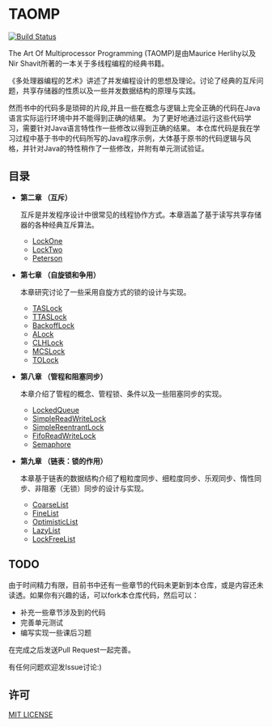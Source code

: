 # TAOMP
[![Build Status](https://travis-ci.org/MottoX/TAOMP.svg?branch=master)](https://travis-ci.org/MottoX/TAOMP)

The Art Of Multiprocessor Programming (TAOMP)是由Maurice Herlihy以及Nir Shavit所著的一本关于多线程编程的经典书籍。

《多处理器编程的艺术》讲述了并发编程设计的思想及理论。讨论了经典的互斥问题，共享存储器的性质以及一些并发数据结构的原理与实践。

然而书中的代码多是琐碎的片段,并且一些在概念与逻辑上完全正确的代码在Java语言实际运行环境中并不能得到正确的结果。
为了更好地通过运行这些代码学习，需要针对Java语言特性作一些修改以得到正确的结果。
本仓库代码是我在学习过程中基于书中的代码所写的Java程序示例，大体基于原书的代码逻辑与风格，并针对Java的特性稍作了一些修改，并附有单元测试验证。

## 目录
* **第二章 （互斥）**

  互斥是并发程序设计中很常见的线程协作方式。本章涵盖了基于读写共享存储器的各种经典互斥算法。
  *  [LockOne](src/main/java/com/github/mottox/taomp/concurrent/locks/LockOne.java)
  *  [LockTwo](src/main/java/com/github/mottox/taomp/concurrent/locks/LockTwo.java)
  *  [Peterson](src/main/java/com/github/mottox/taomp/concurrent/locks/Peterson.java)

* **第七章 （自旋锁和争用）**

  本章研究讨论了一些采用自旋方式的锁的设计与实现。
  *  [TASLock](src/main/java/com/github/mottox/taomp/concurrent/locks/TASLock.java)
  *  [TTASLock](src/main/java/com/github/mottox/taomp/concurrent/locks/TTASLock.java)
  *  [BackoffLock](src/main/java/com/github/mottox/taomp/concurrent/locks/BackoffLock.java)
  *  [ALock](src/main/java/com/github/mottox/taomp/concurrent/locks/ALock.java)
  *  [CLHLock](src/main/java/com/github/mottox/taomp/concurrent/locks/CLHLock.java)
  *  [MCSLock](src/main/java/com/github/mottox/taomp/concurrent/locks/MCSLock.java)
  *  [TOLock](src/main/java/com/github/mottox/taomp/concurrent/locks/TOLock.java)

* **第八章 （管程和阻塞同步）**

  本章介绍了管程的概念、管程锁、条件以及一些阻塞同步的实现。
  * [LockedQueue](src/main/java/com/github/mottox/taomp/concurrent/LockedQueue.java)
  * [SimpleReadWriteLock](src/main/java/com/github/mottox/taomp/concurrent/locks/SimpleReadWriteLock.java)
  * [SimpleReentrantLock](src/main/java/com/github/mottox/taomp/concurrent/locks/SimpleReentrantLock.java)
  * [FifoReadWriteLock](src/main/java/com/github/mottox/taomp/concurrent/locks/FifoReadWriteLock.java)
  * [Semaphore](src/main/java/com/github/mottox/taomp/concurrent/Semaphore.java)

* **第九章 （链表：锁的作用）**
  
  本章基于链表的数据结构介绍了粗粒度同步、细粒度同步、乐观同步、惰性同步、非阻塞（无锁）同步的设计与实现。
  * [CoarseList](src/main/java/com/github/mottox/taomp/concurrent/CoarseList.java)
  * [FineList](src/main/java/com/github/mottox/taomp/concurrent/FineList.java)
  * [OptimisticList](src/main/java/com/github/mottox/taomp/concurrent/OptimisticList.java)
  * [LazyList](src/main/java/com/github/mottox/taomp/concurrent/LazyList.java)
  * [LockFreeList](src/main/java/com/github/mottox/taomp/concurrent/LockFreeList.java)

## TODO
由于时间精力有限，目前书中还有一些章节的代码未更新到本仓库，或是内容还未读透。如果你有兴趣的话，可以fork本仓库代码，然后可以：
  * 补充一些章节涉及到的代码
  * 完善单元测试
  * 编写实现一些课后习题
  
在完成之后发送Pull Request一起完善。

有任何问题欢迎发Issue讨论:)

## 许可
[MIT LICENSE](LICENSE)
